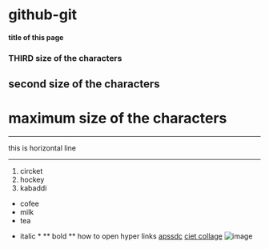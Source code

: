 # github-git
#### title of this page
### THIRD size of the characters
##  second size of the characters
#   maximum size of the characters

***
this is horizontal line 
***
1. circket
2. hockey
3. kabaddi


- cofee
- milk
- tea
* italic *
** bold **
 how to open hyper links [apssdc](https://www.apssdc.in)
 [ciet collage](https://www.chalapathiengg.ac.in/)
  ![image](https://i.pinimg.com/originals/92/5c/80/925c80a59b52e040acd6b2d73c8b4490.jpg)
